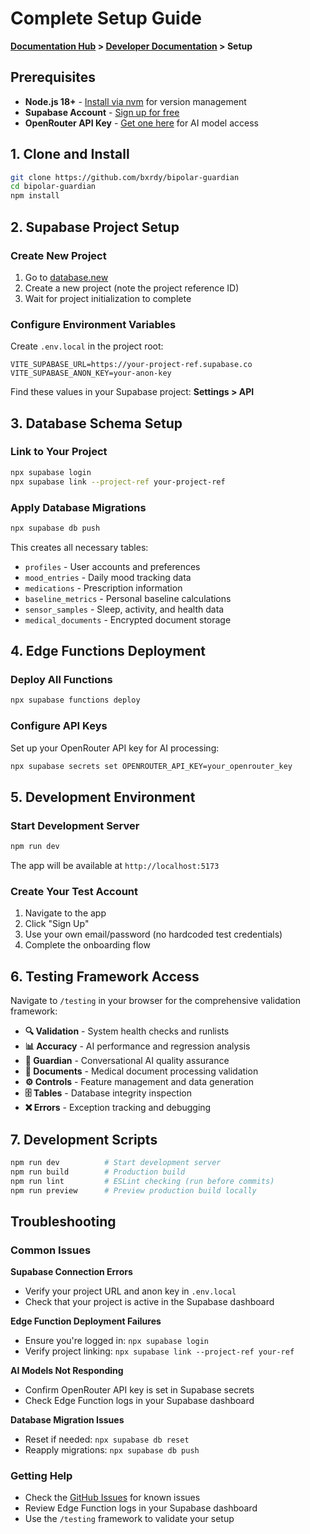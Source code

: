 # Complete Setup Guide

**[Documentation Hub](../README.md) > [Developer Documentation](README.md) > Setup**

## Prerequisites

- **Node.js 18+** - [Install via nvm](https://github.com/nvm-sh/nvm#installing-and-updating) for version management
- **Supabase Account** - [Sign up for free](https://supabase.com)
- **OpenRouter API Key** - [Get one here](https://openrouter.ai/keys) for AI model access

## 1. Clone and Install

```bash
git clone https://github.com/bxrdy/bipolar-guardian
cd bipolar-guardian
npm install
```

## 2. Supabase Project Setup

### Create New Project
1. Go to [database.new](https://database.new)
2. Create a new project (note the project reference ID)
3. Wait for project initialization to complete

### Configure Environment Variables
Create `.env.local` in the project root:

```env
VITE_SUPABASE_URL=https://your-project-ref.supabase.co
VITE_SUPABASE_ANON_KEY=your-anon-key
```

Find these values in your Supabase project: **Settings > API**

## 3. Database Schema Setup

### Link to Your Project
```bash
npx supabase login
npx supabase link --project-ref your-project-ref
```

### Apply Database Migrations
```bash
npx supabase db push
```

This creates all necessary tables:
- `profiles` - User accounts and preferences
- `mood_entries` - Daily mood tracking data
- `medications` - Prescription information
- `baseline_metrics` - Personal baseline calculations
- `sensor_samples` - Sleep, activity, and health data
- `medical_documents` - Encrypted document storage

## 4. Edge Functions Deployment

### Deploy All Functions
```bash
npx supabase functions deploy
```

### Configure API Keys
Set up your OpenRouter API key for AI processing:

```bash
npx supabase secrets set OPENROUTER_API_KEY=your_openrouter_key
```

## 5. Development Environment

### Start Development Server
```bash
npm run dev
```

The app will be available at `http://localhost:5173`

### Create Your Test Account
1. Navigate to the app
2. Click "Sign Up" 
3. Use your own email/password (no hardcoded test credentials)
4. Complete the onboarding flow

## 6. Testing Framework Access

Navigate to `/testing` in your browser for the comprehensive validation framework:

- **🔍 Validation** - System health checks and runlists
- **📊 Accuracy** - AI performance and regression analysis  
- **🤖 Guardian** - Conversational AI quality assurance
- **📄 Documents** - Medical document processing validation
- **⚙️ Controls** - Feature management and data generation
- **🗄️ Tables** - Database integrity inspection
- **❌ Errors** - Exception tracking and debugging

## 7. Development Scripts

```bash
npm run dev          # Start development server
npm run build        # Production build
npm run lint         # ESLint checking (run before commits)
npm run preview      # Preview production build locally
```

## Troubleshooting

### Common Issues

**Supabase Connection Errors**
- Verify your project URL and anon key in `.env.local`
- Check that your project is active in the Supabase dashboard

**Edge Function Deployment Failures**  
- Ensure you're logged in: `npx supabase login`
- Verify project linking: `npx supabase link --project-ref your-ref`

**AI Models Not Responding**
- Confirm OpenRouter API key is set in Supabase secrets
- Check Edge Function logs in your Supabase dashboard

**Database Migration Issues**
- Reset if needed: `npx supabase db reset`
- Reapply migrations: `npx supabase db push`

### Getting Help

- Check the [GitHub Issues](https://github.com/bxrdy/bipolar-guardian/issues) for known issues
- Review Edge Function logs in your Supabase dashboard
- Use the `/testing` framework to validate your setup